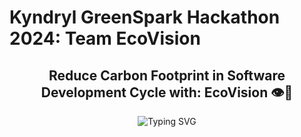 # Kyndryl GreenSpark Hackathon 2024: Team EcoVision
<h2 align="center">Reduce Carbon Footprint in Software Development Cycle with: EcoVision 👁️🌳</h2>
<p align="center">
  <img src="https://readme-typing-svg.herokuapp.com?font=Fira+Code&pause=1000&color=0DF702&random=false&width=435&lines=EcoFriendly;Innovative;CI%2FCD+Integration;AI+Framework%3A+Random+Forest+Algorithm;" alt="Typing SVG" />
</p>



<br>

